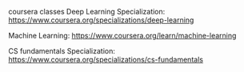 coursera classes
Deep Learning Specialization: https://www.coursera.org/specializations/deep-learning

Machine Learning: https://www.coursera.org/learn/machine-learning

CS fundamentals Specialization: https://www.coursera.org/specializations/cs-fundamentals
